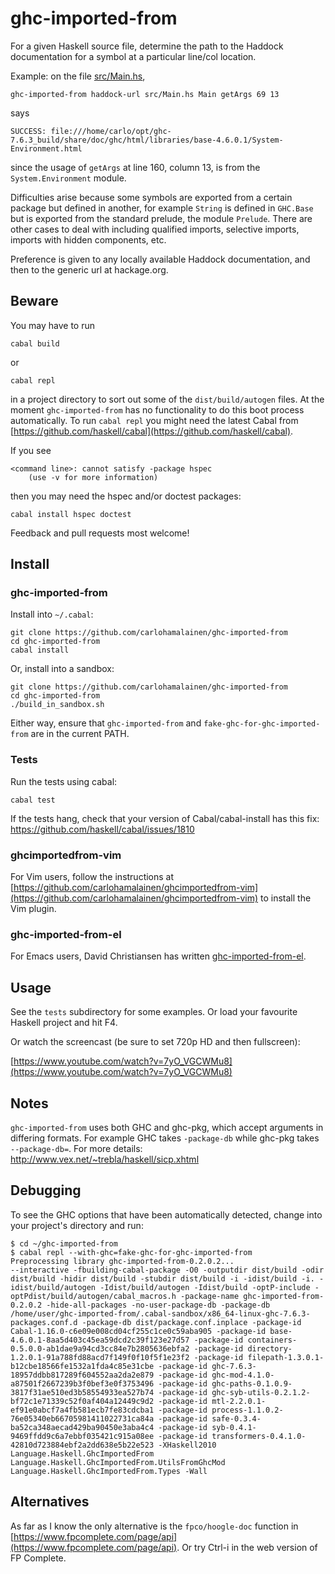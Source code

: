 # ghc-imported-from

For a given Haskell source file, determine the path to the Haddock documentation for a symbol at a particular line/col location.

Example: on the file [src/Main.hs](https://github.com/carlohamalainen/ghc-imported-from/blob/master/src/Main.hs),

    ghc-imported-from haddock-url src/Main.hs Main getArgs 69 13

says

    SUCCESS: file:///home/carlo/opt/ghc-7.6.3_build/share/doc/ghc/html/libraries/base-4.6.0.1/System-Environment.html

since the usage of ```getArgs``` at line 160, column 13, is from the ```System.Environment``` module.

Difficulties arise because some symbols are exported from a certain
package but defined in another, for example ```String``` is defined in
```GHC.Base``` but is exported from the standard prelude, the module
```Prelude```. There are other cases to deal with including qualified
imports, selective imports, imports with hidden components, etc.

Preference is given to any locally available Haddock documentation,
and then to the generic url at hackage.org.

## Beware

You may have to run

    cabal build

or

    cabal repl

in a project directory to sort out some of the ```dist/build/autogen```
files. At the moment ```ghc-imported-from``` has no functionality to
do this boot process automatically. To run ```cabal repl``` you might need
the latest Cabal from [https://github.com/haskell/cabal](https://github.com/haskell/cabal).

If you see

    <command line>: cannot satisfy -package hspec
        (use -v for more information)

then you may need the hspec and/or doctest packages:

    cabal install hspec doctest

Feedback and pull requests most welcome!

## Install

### ghc-imported-from

Install into ```~/.cabal```:

    git clone https://github.com/carlohamalainen/ghc-imported-from
    cd ghc-imported-from
    cabal install

Or, install into a sandbox:

    git clone https://github.com/carlohamalainen/ghc-imported-from
    cd ghc-imported-from
    ./build_in_sandbox.sh

Either way, ensure that ```ghc-imported-from``` and ```fake-ghc-for-ghc-imported-from``` are in the current PATH.

### Tests

Run the tests using cabal:

    cabal test

If the tests hang, check that your version of Cabal/cabal-install has this
fix: https://github.com/haskell/cabal/issues/1810

### ghcimportedfrom-vim

For Vim users,
follow the instructions at
[https://github.com/carlohamalainen/ghcimportedfrom-vim](https://github.com/carlohamalainen/ghcimportedfrom-vim)
to install the Vim plugin.

### ghc-imported-from-el

For Emacs users, David Christiansen has written [ghc-imported-from-el](https://github.com/david-christiansen/ghc-imported-from-el).

## Usage

See the ```tests``` subdirectory for some examples. Or load your favourite Haskell project and hit F4.

Or watch the screencast (be sure to set 720p HD and then fullscreen):

[https://www.youtube.com/watch?v=7yO_VGCWMu8](https://www.youtube.com/watch?v=7yO_VGCWMu8)

## Notes

```ghc-imported-from``` uses both GHC and ghc-pkg, which
accept arguments in differing formats.  For example GHC takes
```-package-db``` while ghc-pkg takes ```--package-db=```. For more
details: http://www.vex.net/~trebla/haskell/sicp.xhtml

## Debugging

To see the GHC options that have been automatically detected, change into your project's directory and run:

    $ cd ~/ghc-imported-from
    $ cabal repl --with-ghc=fake-ghc-for-ghc-imported-from
    Preprocessing library ghc-imported-from-0.2.0.2...
    --interactive -fbuilding-cabal-package -O0 -outputdir dist/build -odir dist/build -hidir dist/build -stubdir dist/build -i -idist/build -i. -idist/build/autogen -Idist/build/autogen -Idist/build -optP-include -optPdist/build/autogen/cabal_macros.h -package-name ghc-imported-from-0.2.0.2 -hide-all-packages -no-user-package-db -package-db /home/user/ghc-imported-from/.cabal-sandbox/x86_64-linux-ghc-7.6.3-packages.conf.d -package-db dist/package.conf.inplace -package-id Cabal-1.16.0-c6e09e008cd04cf255c1ce0c59aba905 -package-id base-4.6.0.1-8aa5d403c45ea59dcd2c39f123e27d57 -package-id containers-0.5.0.0-ab1dae9a94cd3cc84e7b2805636ebfa2 -package-id directory-1.2.0.1-91a788fd88acd7f149f0f10f5f1e23f2 -package-id filepath-1.3.0.1-b12cbe18566fe1532a1fda4c85e31cbe -package-id ghc-7.6.3-18957ddbb817289f604552aa2da2e879 -package-id ghc-mod-4.1.0-a87501f2667239b3f0bef3e0f3753496 -package-id ghc-paths-0.1.0.9-3817f31ae510ed3b58554933ea527b74 -package-id ghc-syb-utils-0.2.1.2-bf72c1e71339c52f0af404a12449c9d2 -package-id mtl-2.2.0.1-ef91e0abcf7a4fb581ecb7fe83cdcba1 -package-id process-1.1.0.2-76e05340eb66705981411022731ca84a -package-id safe-0.3.4-ba52ca348aecad429ba90450e3aba4c4 -package-id syb-0.4.1-9469ffdd9c6a7ebbf035421c915a08ee -package-id transformers-0.4.1.0-42810d723884ebf2a2dd638e5b22e523 -XHaskell2010 Language.Haskell.GhcImportedFrom Language.Haskell.GhcImportedFrom.UtilsFromGhcMod Language.Haskell.GhcImportedFrom.Types -Wall

## Alternatives

As far as I know the only alternative is the ```fpco/hoogle-doc``` function in
[https://www.fpcomplete.com/page/api](https://www.fpcomplete.com/page/api). Or try Ctrl-i
in the web version of FP Complete.
